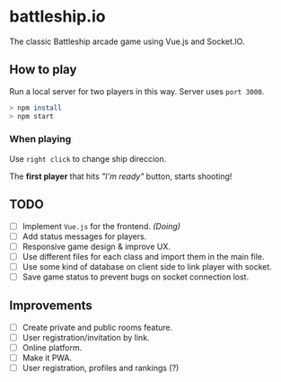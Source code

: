 # battleship.io

The classic Battleship arcade game using Vue.js and Socket.IO.

## How to play

Run a local server for two players in this way. Server uses `port 3000`.

```bash
> npm install
> npm start
```

### When playing

Use `right click` to change ship direccion.

The **first player** that hits *"I'm ready"* button, starts shooting!

## TODO

- [ ] Implement `Vue.js` for the frontend. *(Doing)*
- [ ] Add status messages for players.
- [ ] Responsive game design & improve UX.
- [ ] Use different files for each class and import them in the main file.
- [ ] Use some kind of database on client side to link player with socket.
- [ ] Save game status to prevent bugs on socket connection lost.

## Improvements

- [ ] Create private and public rooms feature.
- [ ] User registration/invitation by link.
- [ ] Online platform.
- [ ] Make it PWA.
- [ ] User registration, profiles and rankings (?)